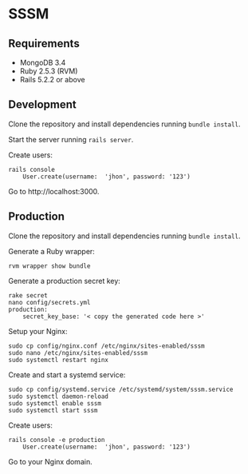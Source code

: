 # SSSM

## Requirements

- MongoDB 3.4
- Ruby 2.5.3 (RVM)
- Rails 5.2.2 or above

## Development

Clone the repository and install dependencies running ```bundle install```.

Start the server running ```rails server```.

Create users:

```
rails console
    User.create(username:  'jhon', password: '123')
```

Go to http://localhost:3000.

## Production

Clone the repository and install dependencies running ```bundle install```.

Generate a Ruby wrapper:

```
rvm wrapper show bundle
```

Generate a production secret key:

```
rake secret
nano config/secrets.yml
production:
    secret_key_base: '< copy the generated code here >'
```

Setup your Nginx:

```
sudo cp config/nginx.conf /etc/nginx/sites-enabled/sssm
sudo nano /etc/nginx/sites-enabled/sssm
sudo systemctl restart nginx
```

Create and start a systemd service:

```
sudo cp config/systemd.service /etc/systemd/system/sssm.service
sudo systemctl daemon-reload
sudo systemctl enable sssm
sudo systemctl start sssm
```

Create users:

```
rails console -e production
    User.create(username:  'jhon', password: '123')
```

Go to your Nginx domain.